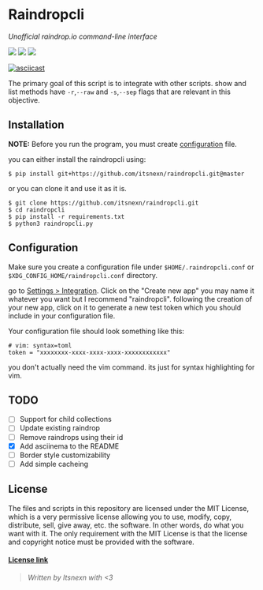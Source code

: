 # Raindropcli
_Unofficial raindrop.io command-line interface_

![](https://img.shields.io/github/issues/itsnexn/raindropcli?style=flat-square)
![](https://img.shields.io/github/license/itsnexn/raindropcli?style=flat-square)
![](https://img.shields.io/github/last-commit/itsnexn/raindropcli?style=flat-square)

[![asciicast](https://asciinema.org/a/PqQJmzZFXAppKGmMGiyp7HqrY.svg)](https://asciinema.org/a/PqQJmzZFXAppKGmMGiyp7HqrY)

The primary goal of this script is to integrate with other scripts.
show and list methods have `-r`,`--raw` and `-s`,`--sep` flags that are
relevant in this objective.

## Installation
**NOTE:** Before you run the program, you must create [configuration](#configuration) file.

you can either install the raindropcli using:
```
$ pip install git+https://github.com/itsnexn/raindropcli.git@master
```
or you can clone it and use it as it is.
```
$ git clone https://github.com/itsnexn/raindropcli.git
$ cd raindropcli
$ pip install -r requirements.txt
$ python3 raindropcli.py
```

## Configuration

Make sure you create a configuration file under `$HOME/.raindropcli.conf`
or `$XDG_CONFIG_HOME/raindropcli.conf` directory.

go to [Settings > Integration](https://app.raindrop.io/settings/integrations).
Click on the "Create new app" you may name it whatever you want but I
recommend "raindropcli". following the creation of your new app, click
on it to generate a new test token which you should include in your
configuration file.

Your configuration file should look something like this:
```
# vim: syntax=toml
token = "xxxxxxxx-xxxx-xxxx-xxxx-xxxxxxxxxxxx"
```
you don't actually need the vim command. its just for syntax highlighting
for vim.

## TODO

- [ ] Support for child collections
- [ ] Update existing raindrop
- [ ] Remove raindrops using their id
- [x] Add asciinema to the README
- [ ] Border style customizability
- [ ] Add simple cacheing

## License

The files and scripts in this repository are licensed under the MIT License, which
is a very permissive license allowing you to use, modify, copy, distribute, sell,
give away, etc. the software. In other words, do what you want with it. The only
requirement with the MIT License is that the license and copyright notice must be
provided with the software.

#### [License link](./LICENSE.txt)

> _Written by Itsnexn with <3_
